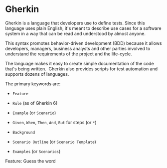 # Gherkin


Gherkin is a language that developers use to define tests. Since this
language uses plain English, it's meant to describe use cases for a
software system in a way that can be read and understood by almost
anyone.

This syntax promotes behavior-driven development (BDD) because it allows
developers, managers, business analysts and other parties involved to
understand the requirements of the project and the life-cycle.

The language makes it easy to create simple documentation of the code
that's being written.  Gherkin also provides scripts for test automation
and supports dozens of languages.

The primary keywords are:

- `Feature`

- `Rule` (as of Gherkin 6)

- `Example` (or `Scenario`)

- `Given`, `When`, `Then`, `And`, `But` for steps (or `*`)

- `Background`

- `Scenario Outline` (or `Scenario Template`)

- `Examples` (or `Scenarios`)

Feature: Guess the word

